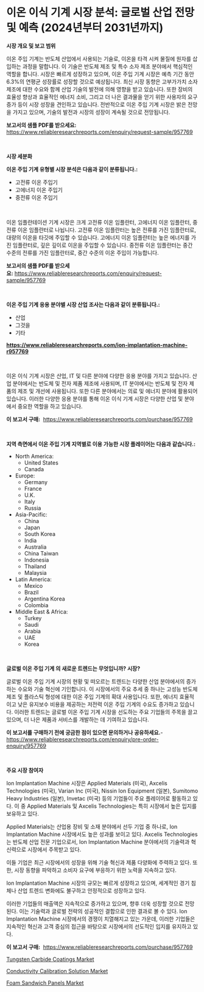 <p><h1>이온 이식 기계 시장 분석: 글로벌 산업 전망 및 예측 (2024년부터 2031년까지)</h1></p><p><strong>시장 개요 및 보고 범위</strong></p>
<p><p>이온 주입 기계는 반도체 산업에서 사용되는 기술로, 이온을 타격 시켜 물질에 원자를 삽입하는 과정을 말합니다. 이 기술은 반도체 제조 및 특수 소자 제조 분야에서 핵심적인 역할을 합니다. 시장은 빠르게 성장하고 있으며, 이온 주입 기계 시장은 예측 기간 동안 6.3%의 연평균 성장률로 성장할 것으로 예상됩니다. 최신 시장 동향은 고부가가치 소자 제조에 대한 수요와 함께 산업 기술의 발전에 의해 영향을 받고 있습니다. 또한 장비의 효율성 향상과 효율적인 에너지 소비, 그리고 더 나은 결과물을 얻기 위한 사용자의 요구 증가 등이 시장 성장을 견인하고 있습니다. 전반적으로 이온 주입 기계 시장은 밝은 전망을 가지고 있으며, 기술의 발전과 시장의 성장이 계속될 것으로 전망됩니다.</p></p>
<p><strong>보고서의 샘플 PDF를 받으세요:</strong> <a href="https://www.reliableresearchreports.com/enquiry/request-sample/957769">https://www.reliableresearchreports.com/enquiry/request-sample/957769</a></p>
<p>&nbsp;</p>
<p><strong>시장 세분화</strong></p>
<p><strong>이온 주입 기계 유형별 시장 분석은 다음과 같이 분류됩니다.:</strong></p>
<p><ul><li>고전류 이온 주입기</li><li>고에너지 이온 주입기</li><li>중전류 이온 주입기</li></ul></p>
<p>&nbsp;</p>
<p><p>이온 임플란테이션 기계 시장은 크게 고전류 이온 임플란터, 고에너지 이온 임플란터, 중전류 이온 임플란터로 나뉩니다. 고전류 이온 임플란터는 높은 전류를 가진 임플란터로, 대량의 이온을 타깃에 주입할 수 있습니다. 고에너지 이온 임플란터는 높은 에너지를 가진 임플란터로, 깊은 깊이로 이온을 주입할 수 있습니다. 중전류 이온 임플란터는 중간 수준의 전류를 가진 임플란터로, 중간 수준의 이온 주입이 가능합니다.</p></p>
<p><strong>보고서의 샘플 PDF를 받으세요:</strong>&nbsp;<a href="https://www.reliableresearchreports.com/enquiry/request-sample/957769">https://www.reliableresearchreports.com/enquiry/request-sample/957769</a></p>
<p>&nbsp;</p>
<p><strong> 이온 주입 기계 응용 분야별 시장 산업 조사는 다음과 같이 분류됩니다.:</strong></p>
<p><ul><li>산업</li><li>그것을</li><li>기타</li></ul></p>
<p><strong><a href="https://www.reliableresearchreports.com/ion-implantation-machine-r957769">https://www.reliableresearchreports.com/ion-implantation-machine-r957769</a></strong></p>
<p>&nbsp;</p>
<p><p>이온 이식 기계 시장은 산업, IT 및 다른 분야에 다양한 응용 분야를 가지고 있습니다. 산업 분야에서는 반도체 및 전자 제품 제조에 사용되며, IT 분야에서는 반도체 및 전자 제품의 제조 및 개선에 사용됩니다. 또한 다른 분야에서는 의료 및 에너지 분야에 활용되어 있습니다. 이러한 다양한 응용 분야를 통해 이온 이식 기계 시장은 다양한 산업 및 분야에서 중요한 역할을 하고 있습니다.</p></p>
<p><strong>이 보고서 구매:</strong>&nbsp; <a href="https://www.reliableresearchreports.com/purchase/957769">https://www.reliableresearchreports.com/purchase/957769</a></p>
<p>&nbsp;</p>
<p><strong>지역 측면에서 이온 주입 기계 지역별로 이용 가능한 시장 플레이어는 다음과 같습니다.:</strong></p>
<p><ul>
    <li>
        North America:
        <ul>
            <li>United States</li>
            <li>Canada</li>
        </ul>
    </li>
    <li>
        Europe:
        <ul>
            <li>Germany</li>
            <li>France</li>
            <li>U.K.</li>
            <li>Italy</li>
            <li>Russia</li>
        </ul>
    </li>
    <li>
        Asia-Pacific:
        <ul>
            <li>China</li>
            <li>Japan</li>
            <li>South Korea</li>
            <li>India</li>
            <li>Australia</li>
            <li>China Taiwan</li>
            <li>Indonesia</li>
            <li>Thailand</li>
            <li>Malaysia</li>
        </ul>
    </li>
    <li>
        Latin America:
        <ul>
            <li>Mexico</li>
            <li>Brazil</li>
            <li>Argentina Korea</li>
            <li>Colombia</li>
        </ul>
    </li>
    <li>
        Middle East & Africa:
        <ul>
            <li>Turkey</li>
            <li>Saudi</li>
            <li>Arabia</li>
            <li>UAE</li>
            <li>Korea</li>
        </ul>
    </li>
    </ul></p>
<p>&nbsp;</p>
<p><strong>글로벌 이온 주입 기계 의 새로운 트렌드는 무엇입니까? 시장?</strong></p>
<p><p>글로벌 이온 주입 기계 시장의 현황 및 떠오르는 트렌드는 다양한 산업 분야에서의 증가하는 수요와 기술 혁신에 기인합니다. 이 시장에서의 주요 추세 중 하나는 고성능 반도체 제조 및 플라스틱 형성에 대한 이온 주입 기계의 확대 사용입니다. 또한, 에너지 효율적이고 낮은 유지보수 비용을 제공하는 저전력 이온 주입 기계의 수요도 증가하고 있습니다. 이러한 트렌드는 글로벌 이온 주입 기계 시장을 선도하는 주요 기업들의 주목을 끌고 있으며, 더 나은 제품과 서비스를 개발하는 데 기여하고 있습니다.</p></p>
<p><strong>이 보고서를 구매하기 전에 궁금한 점이 있으면 문의하거나 공유하세요.</strong>- <a href="https://www.reliableresearchreports.com/enquiry/pre-order-enquiry/957769">https://www.reliableresearchreports.com/enquiry/pre-order-enquiry/957769</a></p>
<p>&nbsp;</p>
<p><strong>주요 시장 참여자</strong></p>
<p><p>Ion Implantation Machine 시장은 Applied Materials (미국), Axcelis Technologies (미국), Varian Inc (미국), Nissin Ion Equipment (일본), Sumitomo Heavy Industries (일본), Invetac (미국) 등의 기업들이 주요 플레이어로 활동하고 있다. 이 중 Applied Materials 및 Axcelis Technologies는 특히 시장에서 높은 입지를 보유하고 있다.</p><p>Applied Materials는 산업용 장비 및 소재 분야에서 선두 기업 중 하나로, Ion Implantation Machine 시장에서도 높은 성과를 보이고 있다. Axcelis Technologies는 반도체 산업 전문 기업으로서, Ion Implantation Machine 분야에서의 기술력과 혁신력으로 시장에서 주목받고 있다.</p><p>이들 기업은 최근 시장에서의 성장을 위해 기술 혁신과 제품 다양화에 주력하고 있다. 또한, 시장 동향을 파악하고 소비자 요구에 부응하기 위한 노력을 지속하고 있다.</p><p>Ion Implantation Machine 시장의 규모는 빠르게 성장하고 있으며, 세계적인 경기 침체나 산업 트렌드 변화에도 불구하고 안정적으로 성장하고 있다.</p><p>이러한 기업들의 매출액은 지속적으로 증가하고 있으며, 향후 더욱 성장할 것으로 전망된다. 이는 기술력과 글로벌 전략의 성공적인 결합으로 인한 결과로 볼 수 있다. Ion Implantation Machine 시장에서의 경쟁이 치열해지고 있는 가운데, 이러한 기업들은 지속적인 혁신과 고객 중심의 접근을 바탕으로 시장에서의 선도적인 입지를 유지하고 있다.</p></p>
<p><strong>이 보고서 구매:</strong>&nbsp;&nbsp;<a href="https://www.reliableresearchreports.com/purchase/957769">https://www.reliableresearchreports.com/purchase/957769</a></p>
<p><p><a href="https://funky-papaya-cf4.notion.site/Tungsten-Carbide-Coatings-Market-Size-Growing-and-Forecasted-for-period-from-2024-2031-and-provide-753f8e0ecc434899acbc68645bc869ff">Tungsten Carbide Coatings Market</a></p><p><a href="https://sore-arch-6db.notion.site/Conductivity-Calibration-Solution-Market-Research-Report-The-Key-To-Successful-Business-Strategy-Fo-f33ba3577266482586abf066bec22d94">Conductivity Calibration Solution Market</a></p><p><a href="https://confirmed-shield-e13.notion.site/Foam-Sandwich-Panels-Market-Share-Market-New-Trends-Analysis-Report-By-Type-By-Application-By-En-867cc2e60f8b4b76ae340d73814b3c4e">Foam Sandwich Panels Market</a></p></p>